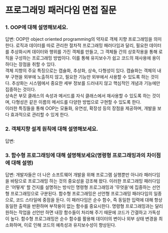 # 프로그래밍 패러다임 면접 질문


### 1. OOP에 대해 설명해보세요.
답변: OOP란 object oriented programming의 약자로 객체 지향 프로그래밍을 의미한다. 로직과 데이터를 따로 관리한 절차적 프로그래밍 패러다임과 달리, 필요한 데이터를 추상화시켜 데이터와 행위를 가진 객체를 만들고, 그 객체들 간의 상호작용을 통해 로직을 구성하는 프로그래밍 방법이다. 이를 통해 유지보수가 쉽고 코드의 재사용에 용이하다는 장점을 취할 수 있다.<br/>
객체 지향의 주요 특징으로는 캡슐화, 추상화, 상속, 다형성이 있다. 캡슐화는 객체의 내부 구현을 외부에 노출하지 않고, 필요한 기능만 외부에서 사용할 수 있도록 하는 것이다. 추상화는 시스템에서 중요한 세부 정보를 드러내지 않고 핵심적인 개념과 기능에만 집중하는 것이다.<br/>
상속은 부모 클래스의 속성과 메서드를 자식 클래스에서 재사용할 수 있도록 하는 것이며, 다형성은 같은 이름의 메서드를 다양한 방법으로 구현할 수 있도록 한다.<br/>
이러한 특징들을 통해 OOP는 모듈화, 유연성, 확장성 등의 장점을 제공하며, 개발을 보다 효과적으로 관리할 수 있게 한다.



### 2. 객체지향 설계 원칙에 대해 설명해보세요.
답변: 







### 3. 함수형 프로그래밍에 대해 설명해보세요(명령형 프로그래밍과의 차이점에 대해 설명)
답변: 개발자들은 더 나은 소프트웨어 개발을 위해 프로그램 실행뿐만 아니라 패러다임을 바탕으로 프로그래밍 하는 것의 중요성을 강조해 왔다. 이러한 프로그래밍 패러다임은 '어떻게' 할 건지를 설명하는 방식인 명령형 프로그래밍과 '무엇을'에 집중하는 선언형 프로그래밍으로 구분된다.
함수형 프로그래밍은 선언형 프로그래밍 패러다임의 일종으로, 코드 스타일에 중점을 둔다. 이 패러다임은 순수 함수, 즉 동일한 입력에 대해 항상 동일한 출력을 반환하며 부작용이 없는 함수를 중요시한다. 명령형 프로그래밍과는 달리 원하는 작업을 선언만 하면 내장 함수들이 처리해 주기 때문에 코드가 간결하고 가독성이 높다. 함수형 프로그래밍은 순수 함수를 활용해 데이터의 변이나 외부 상태 변경을 최소화하며, 이로 인해 코드의 예측성과 유지보수성이 향상된다.
